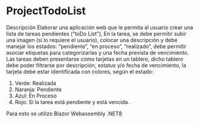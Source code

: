 # ProjectTodoList

Descripción
Elaborar una aplicación web que le permita al usuario crear una lista de tareas pendientes (“toDo
List”), En la tarea, se debe permitir subir una imagen (si lo requiere el usuario), colocar una
descripción y debe manejar los estados: “pendiente”, “en proceso”, “realizado”, debe permitir
asociar etiquetas para categorizarlas y una fecha prevista de vencimiento.
Las tareas deben presentarse como tarjetas en un tablero, dicho tablero debe poder filtrarse por
descripción, estatus y/o fecha de vencimiento, la tarjeta debe estar identificada con colores, según
el estado:
1. Verde: Realizada
2. Naranja: Pendiente
3. Azul: En Proceso
4. Rojo: Si la tarea está pendiente y está vencida.

Para esto se utilizo Blazor Webassembly .NET8
